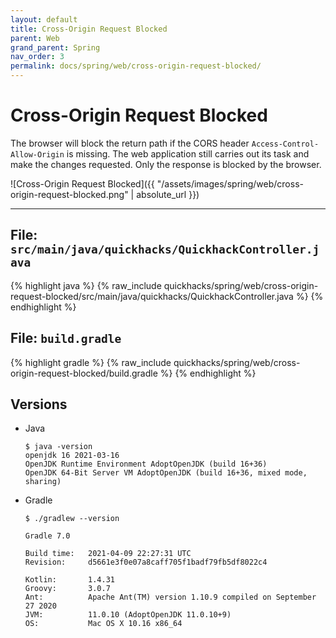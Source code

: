 ```yaml
---
layout: default
title: Cross-Origin Request Blocked
parent: Web
grand_parent: Spring
nav_order: 3
permalink: docs/spring/web/cross-origin-request-blocked/
---
```


# Cross-Origin Request Blocked

The browser will block the return path if the CORS header `Access-Control-Allow-Origin` is missing. The web application
still carries out its task and make the changes requested. Only the response is blocked by the browser.

![Cross-Origin Request Blocked]({{ "/assets/images/spring/web/cross-origin-request-blocked.png" | absolute_url }})

---

## File: `src/main/java/quickhacks/QuickhackController.java`

{% highlight java %}
{% raw_include quickhacks/spring/web/cross-origin-request-blocked/src/main/java/quickhacks/QuickhackController.java %}
{% endhighlight %}

## File: `build.gradle`

{% highlight gradle %}
{% raw_include quickhacks/spring/web/cross-origin-request-blocked/build.gradle %}
{% endhighlight %}

## Versions

- Java

  ```console
  $ java -version
  openjdk 16 2021-03-16
  OpenJDK Runtime Environment AdoptOpenJDK (build 16+36)
  OpenJDK 64-Bit Server VM AdoptOpenJDK (build 16+36, mixed mode, sharing)
  ```

- Gradle

  ```console
  $ ./gradlew --version

  Gradle 7.0

  Build time:   2021-04-09 22:27:31 UTC
  Revision:     d5661e3f0e07a8caff705f1badf79fb5df8022c4

  Kotlin:       1.4.31
  Groovy:       3.0.7
  Ant:          Apache Ant(TM) version 1.10.9 compiled on September 27 2020
  JVM:          11.0.10 (AdoptOpenJDK 11.0.10+9)
  OS:           Mac OS X 10.16 x86_64
  ```
